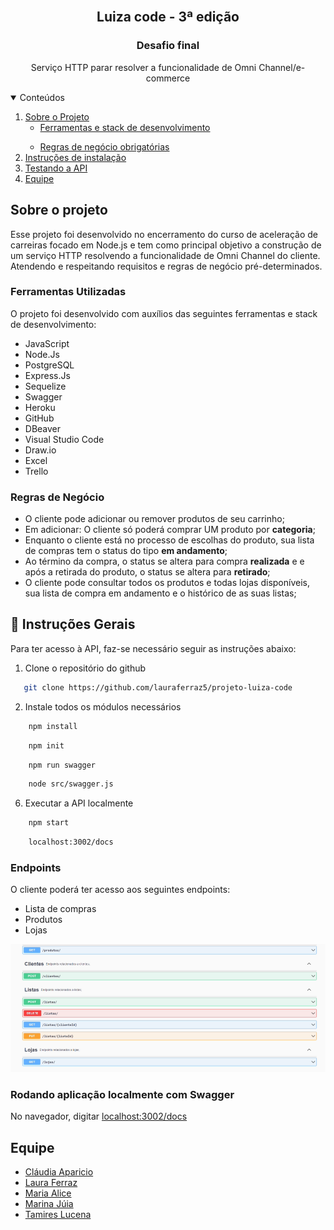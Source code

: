 <!-- PROJECT LOGO -->
<br />
<p align="center">
  <h2 align="center"><b>Luiza code - 3ª edição</b></h2>
    <h3 align="center">Desafio final</h2>

  <p align="center">
    Serviço HTTP parar resolver a funcionalidade de Omni Channel/e-commerce
    <br />
  </p>
</p>

<!-- TABLE OF CONTENTS -->
<details open="open">
  <summary>Conteúdos</summary>
  <ol>
    <li>
      <a href="#sobre-o-projeto">Sobre o Projeto</a>
      <ul>
        <li><a href="#ferramentas-utilizadas">Ferramentas e stack de desenvolvimento</a></li>
      </ul>
    </li>
    <ul>
        <li><a href="#regras-de-negocio">Regras de negócio obrigatórias</a></li>
      </ul>
    </li>
    <li>
      <a href="#instrucoes">Instruções de instalação</a></li>
    <li><a href="#utilizando-a-api">Testando a API</a></li> 
    <li><a href="#equipe">Equipe</a></li>
  </ol>
</details>

<!-- ABOUT THE PROJECT -->

## Sobre o projeto
Esse projeto foi desenvolvido no encerramento do curso de aceleração de carreiras focado em Node.js e tem como principal objetivo a construção de um serviço HTTP resolvendo a funcionalidade de 
Omni Channel do cliente. Atendendo e respeitando requisitos e regras de negócio pré-determinados.

### Ferramentas Utilizadas

O projeto foi desenvolvido com auxílios das seguintes ferramentas e stack de desenvolvimento: 

- JavaScript 
- Node.Js
- PostgreSQL
- Express.Js
- Sequelize
- Swagger
- Heroku
- GitHub
- DBeaver
- Visual Studio Code
- Draw.io
- Excel
- Trello


### Regras de Negócio


- O cliente pode adicionar ou remover produtos de seu carrinho;
- Em adicionar: O cliente só poderá comprar UM produto por <b>categoria</b>;
- Enquanto o cliente está no processo de escolhas do produto, sua lista de compras tem o status do tipo <b>em andamento</b>;
- Ao término da compra, o status se altera para compra <b>realizada</b> e e após a retirada do produto, o status se altera para <b> retirado</b>;
- O cliente pode consultar todos os produtos e todas lojas disponíveis, sua lista de compra em andamento e o histórico de as suas listas;


## :book: Instruções Gerais

Para ter acesso à API, faz-se necessário seguir as instruções abaixo: 

1. Clone o repositório do github

```sh
   git clone https://github.com/lauraferraz5/projeto-luiza-code
```

2. Instale todos os módulos necessários 

```sh
    npm install
```

```sh
    npm init
```


```sh
    npm run swagger
```

```sh
    node src/swagger.js
```

6. Executar a API localmente

```sh
    npm start
```

```sh
    localhost:3002/docs
```

### Endpoints

O cliente poderá ter acesso aos seguintes endpoints:

- Lista de compras
- Produtos
- Lojas

![Endpoints Clientes][endpoints-cliente]



### Rodando aplicação localmente com Swagger

No navegador, digitar <a href=" localhost:3002/docs"> localhost:3002/docs</a>

<!-- CONTACT -->

## Equipe

- [Cláudia Aparicio](https://github.com/ClauApa)
- [Laura Ferraz](https://github.com/lauraferraz5/)
- [Maria Alice](https://github.com/alicemelosousa)
- [Marina Júia](https://github.com/marinajulia)
- [Tamires Lucena](https://github.com/TamiresLucena)

<!-- IMAGES -->


[endpoints-cliente]: images/swagger.png


